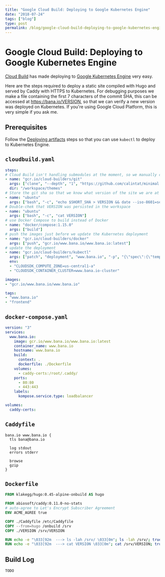 ```yaml
---
title: "Google Cloud Build: Deploying to Google Kubernetes Engine"
date: "2018-07-24"
tags: ["blog"]
type: post
permalink: /blog/google-cloud-build-deploying-to-google-kubernetes-engine
---
```

# Google Cloud Build: Deploying to Google Kubernetes Engine

[Cloud Build](https://cloud.google.com/cloud-build/) has made deploying to [Google Kubernetes Engine](https://cloud.google.com/kubernetes-engine/) very easy.

Here are the steps required to deploy a static site compiled with Hugo and served by Caddy with HTTPS to Kubernetes. For debugging purposes we make a file containing the first 7 characters of the commit SHA, this can be accessed at https://bana.io/VERSION, so that we can verify a new version was deployed on Kubernetes. If you're using Google Cloud Platform, this is very simple if you ask me.

## Prerequisites

Follow the [Deploying artifacts](https://cloud.google.com/cloud-build/docs/configuring-builds/build-test-deploy-artifacts#deploying_artifacts) steps so that you can use `kubectl` to deploy to Kubernetes Engine.

## `cloudbuild.yaml`

```yaml
steps:
# Cloud Build isn't handling submodules at the moment, so we manually clone it into the themes directory.
- name: "gcr.io/cloud-builders/git"
  args: ["clone", "--depth", "1", "https://github.com/calintat/minimal.git"]
  dir: "/workspace/themes"
# Store the git sha so that we know what version of the site we are at
- name: "ubuntu"
  args: ["bash", "-c", "echo $SHORT_SHA > VERSION && date --iso-8601=seconds >> VERSION && ls -lah"]
# Double-chek that VERSION was persisted in the workspace
- name: "ubuntu"
  args: ["bash", "-c", "cat VERSION"]
# use Docker Compose to build instead of Docker
- name: "docker/compose:1.15.0"
  args: ["build"]
# push the images just before we update the Kubernetes deployment
- name: "gcr.io/cloud-builders/docker"
  args: ["push", "gcr.io/www.bana.io/www.bana.io:latest"]
# update the deployment
- name: "gcr.io/cloud-builders/kubectl"
  args: ["patch", "deployment", "www.bana.io", "-p", "{\"spec\":{\"template\":{\"metadata\":{\"labels\":{\"SHORT_SHA\":\"$SHORT_SHA\"}}}}}"]
  env:
  - "CLOUDSDK_COMPUTE_ZONE=us-central1-a"
  - "CLOUDSDK_CONTAINER_CLUSTER=www.bana.io-cluster"

images:
- "gcr.io/www.bana.io/www.bana.io"

tags:
- "www.bana.io"
- "frontend"
```

## `docker-compose.yaml`

```yaml
version: "3"
services:
  www.bana.io:
    image: gcr.io/www.bana.io/www.bana.io:latest
    container_name: www.bana.io
    hostname: www.bana.io
    build:
      context: .
      dockerfile: ./Dockerfile
    volumes:
      - caddy-certs:/root/.caddy/
    ports:
      - 80:80
      - 443:443
    labels:
      kompose.service.type: loadbalancer

volumes:
  caddy-certs:
```

## `Caddyfile`

```Caddyfile
bana.io www.bana.io {
  tls bana@bana.io

  log stdout
  errors stderr

  browse
  gzip
}
```

## `Dockerfile`

```Dockerfile
FROM klakegg/hugo:0.45-alpine-onbuild AS hugo

FROM abiosoft/caddy:0.11.0-no-stats
# auto-agree to Let's Encrypt Subscriber Agreement
ENV ACME_AGREE true

COPY ./Caddyfile /etc/Caddyfile
COPY --from=hugo /onbuild /srv
COPY ./VERSION /srv/VERSION

RUN echo -e "\033[92m  ---> ls -lah /srv/ \033[0m"; ls -lah /srv/; true;
RUN echo -e "\033[92m  ---> cat VERSION \033[0m"; cat /srv/VERSION; true;
```

## Build Log

```bash
TODO
```
